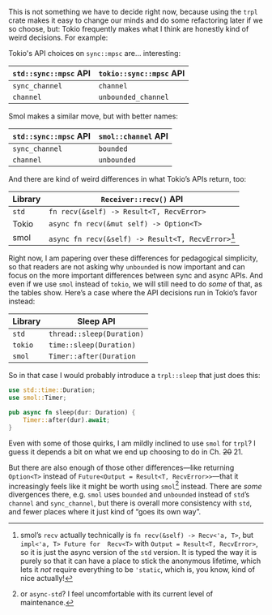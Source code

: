 This is not something we have to decide right now, because using the `trpl` crate makes it easy to change our minds and do some refactoring later if we so choose, but: Tokio frequently makes what I think are honestly kind of weird decisions. For example:

Tokio's API choices on `sync::mpsc` are… interesting:

| `std::sync::mpsc` API | `tokio::sync::mpsc` API |
| --------------------- | ----------------------- |
| `sync_channel`        | `channel`               |
| `channel`             | `unbounded_channel`     |

Smol makes a similar move, but with better names:

| `std::sync::mpsc` API | `smol::channel` API |
| --------------------- | ------------------- |
| `sync_channel`        | `bounded`           |
| `channel`             | `unbounded`         |

And there are kind of weird differences in what Tokio’s APIs return, too:

| Library   | `Receiver::recv()` API                                  |
| --------- | ------------------------------------------------------- |
| `std`     | `fn recv(&self) -> Result<T, RecvError>`                |
| Tokio     | `async fn recv(&mut self) -> Option<T>`                 |
| smol      | `async fn recv(&self) -> Result<T, RecvError>`[^smol]   |

Right now, I am papering over these differences for pedagogical simplicity, so that readers are not asking why `unbounded` is now important and can focus on the more important differences between sync and async APIs. And even if we use `smol` instead of `tokio`, we will still need to do *some* of that, as the tables show. Here’s a case where the API decisions run in Tokio’s favor instead:

| Library | Sleep API                 |
| ------- | ------------------------- |
| `std`   | `thread::sleep(Duration)` |
| `tokio` | `time::sleep(Duration)`   |
| `smol`  | `Timer::after(Duration`   |

So in that case I would probably introduce a `trpl::sleep` that just does this:

```rust
use std::time::Duration;
use smol::Timer;

pub async fn sleep(dur: Duration) {
    Timer::after(dur).await;
}
```

Even with some of those quirks, I am mildly inclined to use `smol` for `trpl`? I guess it depends a bit on what we end up choosing to do in Ch. ~~20~~ 21.

But there are also enough of those other differences—like returning `Option<T>` instead of `Future<Output = Result<T, RecvError>>`—that it increasingly feels like it might be worth using `smol`[^async-std] instead. There are *some* divergences there, e.g. `smol` uses `bounded` and `unbounded` instead of `std`’s `channel` and `sync_channel`, but there is overall more consistency with `std`, and fewer places where it just kind of “goes its own way”.

[^smol]: smol’s `recv` actually technically is `fn recv(&self) -> Recv<'a, T>`, but `impl<'a, T> Future for  Recv<T>` with `Output = Result<T, RecvError>`, so it is just the async version of the `std` version. It is typed the way it is purely so that it can have a place to stick the anonymous lifetime, which lets it *not* require everything to be `'static`, which is, you know, kind of nice actually!

[^async-std]: or `async-std`? I feel uncomfortable with its current level of maintenance.
